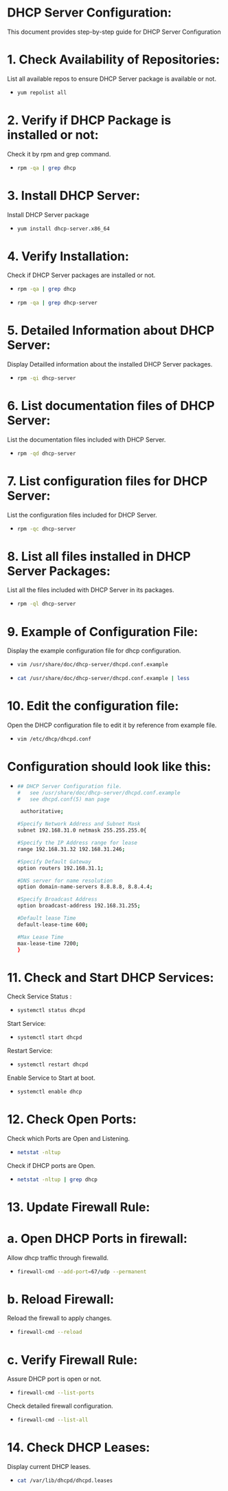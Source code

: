 # DHCP Server Configuration: 
This document provides step-by-step guide for DHCP Server Configuration 
# 1. Check Availability of Repositories: 
List all available repos to ensure DHCP Server package is available or not. 
- ```bash
  yum repolist all
# 2. Verify if DHCP Package is installed or not:
Check it by rpm and grep command.
- ```bash
  rpm -qa | grep dhcp
# 3. Install DHCP Server: 
Install DHCP Server package
- ```bash
  yum install dhcp-server.x86_64
# 4. Verify Installation: 
Check if DHCP Server packages are installed or not.
- ```bash
  rpm -qa | grep dhcp
- ```bash
  rpm -qa | grep dhcp-server
# 5. Detailed Information about DHCP Server: 
Display Detailled information about the installed DHCP Server packages.
- ```bash
  rpm -qi dhcp-server
# 6. List documentation files of DHCP Server: 
List the documentation files included with DHCP Server. 
- ```bash
  rpm -qd dhcp-server
# 7. List configuration files for DHCP Server: 
List the configuration files included for DHCP Server. 
- ```bash
  rpm -qc dhcp-server
# 8. List all files installed in DHCP Server Packages: 
List all the files included with DHCP Server in its packages. 
- ```bash
  rpm -ql dhcp-server
# 9. Example of Configuration File: 
Display the example configuration file for dhcp configuration.
- ```bash
  vim /usr/share/doc/dhcp-server/dhcpd.conf.example
- ```bash
  cat /usr/share/doc/dhcp-server/dhcpd.conf.example | less
# 10. Edit the configuration file: 
Open the DHCP configuration file to edit it by reference from example file.
- ```bash
  vim /etc/dhcp/dhcpd.conf
# Configuration should look like this:  
-  ```bash
   ## DHCP Server Configuration file.
   #   see /usr/share/doc/dhcp-server/dhcpd.conf.example
   #   see dhcpd.conf(5) man page

    authoritative;
   
   #Specify Network Address and Subnet Mask
   subnet 192.168.31.0 netmask 255.255.255.0{
   
   #Specify the IP Address range for lease
   range 192.168.31.32 192.168.31.246;
   
   #Specify Default Gateway
   option routers 192.168.31.1;
   
   #DNS server for name resolution
   option domain-name-servers 8.8.8.8, 8.8.4.4;
   
   #Specify Broadcast Address
   option broadcast-address 192.168.31.255;
   
   #Default lease Time
   default-lease-time 600;
   
   #Max Lease Time
   max-lease-time 7200;
   }
   
# 11. Check and Start DHCP Services: 
Check Service Status :
- ```bash
  systemctl status dhcpd
Start Service:
- ```bash
  systemctl start dhcpd
Restart Service:
- ```bash
  systemctl restart dhcpd
Enable Service to Start at boot.
- ```bash
  systemctl enable dhcp
# 12. Check Open Ports:
Check which Ports are Open and Listening.
- ```bash
  netstat -nltup
Check if DHCP ports are Open. 
- ```bash
  netstat -nltup | grep dhcp
# 13. Update Firewall Rule:
 # a. Open DHCP Ports in firewall:
  Allow dhcp traffic through firewalld.
  - ```bash
    firewall-cmd --add-port=67/udp --permanent
 # b. Reload Firewall:
  Reload the firewall to apply changes.
  - ```bash
    firewall-cmd --reload
 # c. Verify Firewall Rule:
  Assure DHCP port is open or not.
  - ```bash
    firewall-cmd --list-ports
  Check detailed firewall configuration.
  - ```bash
    firewall-cmd --list-all
# 14. Check DHCP Leases: 
   Display current DHCP leases.
 - ```bash
   cat /var/lib/dhcpd/dhcpd.leases 
  
